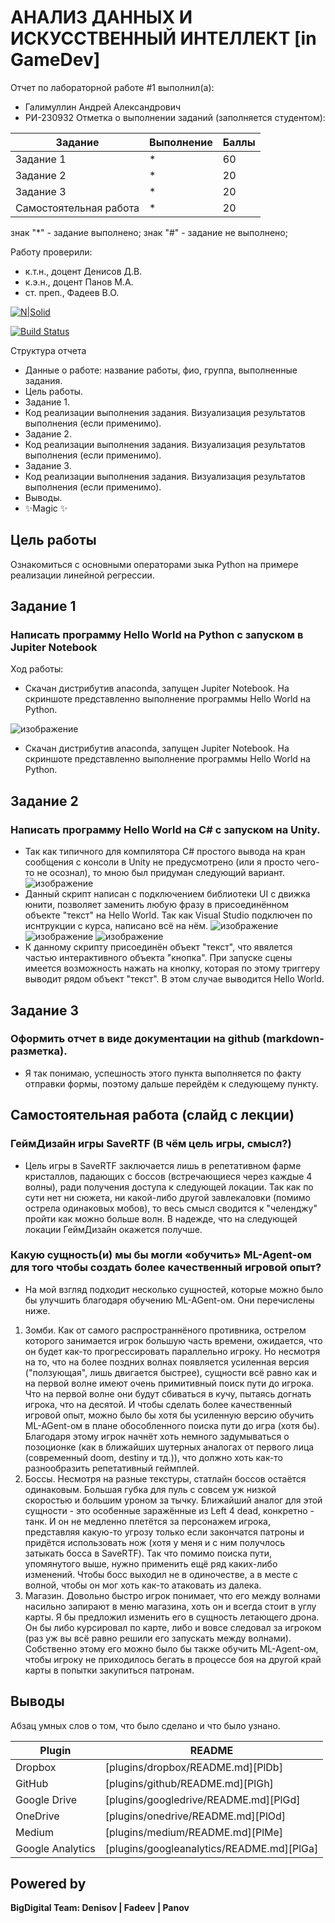 # АНАЛИЗ ДАННЫХ И ИСКУССТВЕННЫЙ ИНТЕЛЛЕКТ [in GameDev]
Отчет по лабораторной работе #1 выполнил(а):
- Галимуллин Андрей Александрович
- РИ-230932
Отметка о выполнении заданий (заполняется студентом):

| Задание | Выполнение | Баллы |
| ------ | ------ | ------ |
| Задание 1 | * | 60 |
| Задание 2 | * | 20 |
| Задание 3 | * | 20 |
| Самостоятельная работа | * | 20 |

знак "*" - задание выполнено; знак "#" - задание не выполнено;

Работу проверили:
- к.т.н., доцент Денисов Д.В.
- к.э.н., доцент Панов М.А.
- ст. преп., Фадеев В.О.

[![N|Solid](https://cldup.com/dTxpPi9lDf.thumb.png)](https://nodesource.com/products/nsolid)

[![Build Status](https://travis-ci.org/joemccann/dillinger.svg?branch=master)](https://travis-ci.org/joemccann/dillinger)

Структура отчета

- Данные о работе: название работы, фио, группа, выполненные задания.
- Цель работы.
- Задание 1.
- Код реализации выполнения задания. Визуализация результатов выполнения (если применимо).
- Задание 2.
- Код реализации выполнения задания. Визуализация результатов выполнения (если применимо).
- Задание 3.
- Код реализации выполнения задания. Визуализация результатов выполнения (если применимо).
- Выводы.
- ✨Magic ✨

## Цель работы
Ознакомиться с основными операторами зыка Python на примере реализации линейной регрессии.

## Задание 1
### Написать программу Hello World на Python с запуском в Jupiter Notebook
Ход работы:
- Скачан дистрибутив anaconda, запущен Jupiter Notebook. На скриншоте представленно выполнение программы Hello World на Python.

![изображение](https://github.com/user-attachments/assets/abe2039c-afcf-4336-8a23-1b7c6fd632f5)


- Скачан дистрибутив anaconda, запущен Jupiter Notebook. На скриншоте представленно выполнение программы Hello World на Python.


## Задание 2
###  Написать программу Hello World на C# с запуском на Unity.

- Так как типичного для компилятора C# простого вывода на кран сообщения с консоли в Unity не предусмотрено (или я просто чего-то не осознал), то мною был придуман следующий вариант.
![изображение](https://github.com/user-attachments/assets/e6b74527-8552-448f-9467-c192106e4ecd)
- Данный скрипт написан с подключением библиотеки UI с движка юнити, позволяет заменить любую фразу в  присоединённом объекте "текст" на Hello World. Так как Visual Studio подключен по иснтрукции с курса, написано всё на нём.
![изображение](https://github.com/user-attachments/assets/2570e84b-c0a3-42b9-8081-c911ca529c2e)
![изображение](https://github.com/user-attachments/assets/98b76340-d1b4-4eb1-8378-2e605a3d34f4)
![изображение](https://github.com/user-attachments/assets/80708ecf-0ada-4501-9532-00670eb9f53d)
- К данному скрипту присоединён объект "текст", что явялется частью интерактивного объекта "кнопка". При запуске сцены имеется возможность нажать на кнопку, которая по этому триггеру выводит рядом объект "текст". В этом случае выводится Hello World.


## Задание 3
### Оформить отчет в виде документации на github (markdown-разметка).
- Я так понимаю, успешность этого пункта выполняется по факту отправки формы, поэтому дальше перейдём к следующему пункту.


## Самостоятельная работа (слайд с лекции)
### ГеймДизайн игры SaveRTF (В чём цель игры, смысл?)

- Цель игры в SaveRTF заключается лишь в репетативном фарме кристаллов, падающих с боссов (встречающиеся через каждые 4 волны), ради получения доступа к следующей локации. Так как по сути нет ни сюжета, ни какой-либо другой завлекаловки (помимо острела одинаковых мобов), то весь смысл сводится к "челенджу" пройти как можно больше волн. В надежде, что на следующей локации ГеймДизайн окажется получше.

### Какую сущность(и) мы бы могли «обучить» ML-Agent-ом для того чтобы создать более качественный игровой опыт?

- На мой взгляд подходит несколько сущностей, которые можно было бы улучшить благодаря обучению ML-AGent-ом. Они перечислены ниже.
1) Зомби. Как от самого распространнёного противника, острелом которого занимается игрок большую часть времени, ожидается, что он будет как-то прогрессировать параллельно игроку. Но несмотря на то, что на более поздних волнах появляется усиленная версия ("ползующая", лишь двигается быстрее), сущности всё равно как и на первой волне имеют очень примитивный поиск пути до игрока. Что на первой волне они будут сбиваться в кучу, пытаясь догнать игрока, что на десятой. И чтобы сделать более качественный игровой опыт, можно было бы хотя бы усиленную версию обучить ML-AGent-ом в плане обособленного поиска пути до игра (хотя бы). Благодаря этому игрок начнёт хоть немного задумываться о позоционке (как в ближайших шутерных аналогах от первого лица (современный doom, destiny и тд.)), что должно хоть как-то разнообразить репетативный геймплей.
2) Боссы. Несмотря на разные текстуры, статлайн боссов остаётся одинаковым. Большая губка для пуль с совсем уж низкой скоростью и большим уроном за тычку. Ближайший аналог для этой сущности - это особенные заражённые из Left 4 dead, конкретно - танк. И он не медленно плетётся за персонажем игрока, представляя какую-то угрозу только если закончатся патроны и придётся использовать нож (хотя у меня и с ним получлось затыкать босса в SaveRTF). Так что помимо поиска пути, упомянутого выше, нужно применить ещё ряд каких-либо изменений. Чтобы босс выходил не в одиночестве, а в месте с волной, чтобы он мог хоть как-то атаковать из далека.
3) Магазин. Довольно быстро игрок понимает, что его между волнами насильно запирают в меню магазина, хоть он и всегда стоит в углу карты. Я бы предложил изменить его в сущность летающего дрона. Он бы либо курсировал по карте, либо и вовсе следовал за игроком (раз уж вы всё равно решили его запускать между волнами). Собственно этому его можно было бы также обучить ML-Agent-ом, чтобы игроку не приходилось бегать в процессе боя на другой край карты в попытки закупиться патронам.


## Выводы

Абзац умных слов о том, что было сделано и что было узнано.

| Plugin | README |
| ------ | ------ |
| Dropbox | [plugins/dropbox/README.md][PlDb] |
| GitHub | [plugins/github/README.md][PlGh] |
| Google Drive | [plugins/googledrive/README.md][PlGd] |
| OneDrive | [plugins/onedrive/README.md][PlOd] |
| Medium | [plugins/medium/README.md][PlMe] |
| Google Analytics | [plugins/googleanalytics/README.md][PlGa] |

## Powered by

**BigDigital Team: Denisov | Fadeev | Panov**
